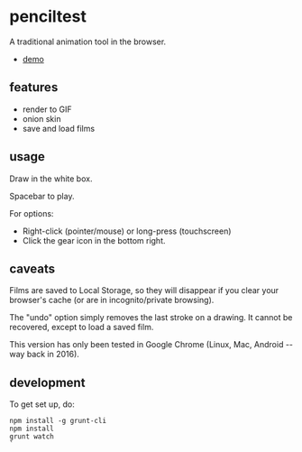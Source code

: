 # penciltest

A traditional animation tool in the browser.

- [demo](https://monking.github.io/penciltest/)

## features

- render to GIF
- onion skin
- save and load films

## usage

Draw in the white box.

Spacebar to play.

For options:
- Right-click (pointer/mouse) or long-press (touchscreen)
- Click the gear icon in the bottom right.

## caveats

Films are saved to Local Storage, so they will disappear if you clear your
browser's cache (or are in incognito/private browsing).

The "undo" option simply removes the last stroke on a drawing. It cannot be
recovered, except to load a saved film.

This version has only been tested in Google Chrome (Linux, Mac, Android -- way back in 2016).

## development

To get set up, do:

```
npm install -g grunt-cli
npm install
grunt watch
`
